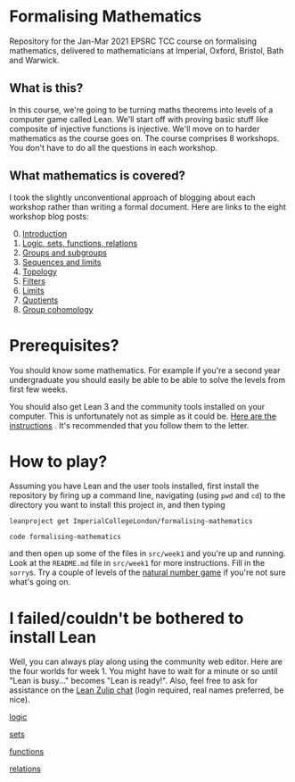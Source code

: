 # Formalising Mathematics

Repository for the Jan-Mar 2021 EPSRC TCC course on formalising mathematics, delivered to mathematicians at Imperial, Oxford, Bristol, Bath and Warwick.

## What is this?

In this course, we're going to be turning maths theorems into levels of a computer game called Lean. We'll start off with proving basic stuff like composite of injective functions is injective. We'll move on to harder mathematics as the course goes on. The course comprises 8 workshops. You don't have to do all the questions in each workshop.

## What mathematics is covered?

I took the slightly unconventional approach of blogging about each workshop rather than writing a formal document. Here are links to the eight workshop blog posts:

0) [Introduction](https://xenaproject.wordpress.com/2021/01/21/formalising-mathematics-an-introduction/)
1) [Logic, sets, functions, relations](https://xenaproject.wordpress.com/2021/01/24/formalising-mathematics-workshop-1/)
2) [Groups and subgroups](https://xenaproject.wordpress.com/2021/01/28/formalising-mathematics-workshop-2/)
3) [Sequences and limits](https://xenaproject.wordpress.com/2021/02/04/formalising-mathematics-workshop-3/)
4) [Topology](https://xenaproject.wordpress.com/2021/02/10/formalising-mathematics-workshop-4/)
5) [Filters](https://xenaproject.wordpress.com/2021/02/18/formalising-mathematics-workshop-5-filters/)
6) [Limits](https://xenaproject.wordpress.com/2021/02/25/formalising-mathematics-workshop-6-limits/)
7) [Quotients](https://xenaproject.wordpress.com/2021/03/04/formalising-mathematics-workshop-7-quotients/)
8) [Group cohomology](https://xenaproject.wordpress.com/2021/03/15/formalising-mathematics-workshop-8-group-cohomology/)

# Prerequisites?

You should know some mathematics. For example if you're a second year undergraduate you should easily be able to be able to solve the levels from first few weeks.

You should also get Lean 3 and the community tools installed on your computer. This is unfortunately not as simple as it could be. [Here are the instructions](https://leanprover-community.github.io/get_started.html) . It's recommended that you follow them to the letter.

# How to play?

Assuming you have Lean and the user tools installed, first install the repository by firing up a command line, navigating (using `pwd` and `cd`) to the directory you want to install this project in, and then typing

```
leanproject get ImperialCollegeLondon/formalising-mathematics

code formalising-mathematics
```

and then open up some of the files in `src/week1` and you're up and running. Look at the `README.md` file in `src/week1` for more instructions. Fill in the `sorry`s. Try a couple of levels of the [natural number game](http://wwwf.imperial.ac.uk/~buzzard/xena/natural_number_game/) if you're not sure what's going on.

# I failed/couldn't be bothered to install Lean

Well, you can always play along using the community web editor. Here are the four worlds for week 1. You might have to wait for a minute or so until "Lean is busy..." becomes "Lean is ready!". Also, feel free to ask for assistance on the [Lean Zulip chat](https://leanprover.zulipchat.com/) (login required, real names preferred, be nice). 

[logic](https://leanprover-community.github.io/lean-web-editor/#url=https%3A%2F%2Fraw.githubusercontent.com%2FImperialCollegeLondon%2Fformalising-mathematics%2Fmaster%2Fsrc%2Fweek_1%2FPart_A_logic.lean)

[sets](https://leanprover-community.github.io/lean-web-editor/#url=https%3A%2F%2Fraw.githubusercontent.com%2FImperialCollegeLondon%2Fformalising-mathematics%2Fmaster%2Fsrc%2Fweek_1%2FPart_B_sets.lean)

[functions](https://leanprover-community.github.io/lean-web-editor/#url=https%3A%2F%2Fraw.githubusercontent.com%2FImperialCollegeLondon%2Fformalising-mathematics%2Fmaster%2Fsrc%2Fweek_1%2FPart_C_functions.lean)

[relations](https://leanprover-community.github.io/lean-web-editor/#url=https%3A%2F%2Fraw.githubusercontent.com%2FImperialCollegeLondon%2Fformalising-mathematics%2Fmaster%2Fsrc%2Fweek_1%2FPart_D_relations.lean)
